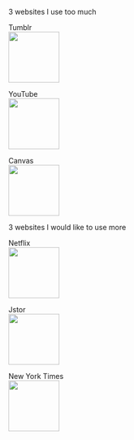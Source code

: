 <p>3 websites I use too much</p>

<p>Tumblr
<br><img src = "https://pbs.twimg.com/profile_images/926117422565699584/vxKajRJx_400x400.jpg" width=100px></br>
</p>

<p>YouTube
<br><img src = "https://pbs.twimg.com/profile_images/940256618108788736/uEhO7c_r_400x400.jpg" width=100px></br>
</p>

<p>
Canvas
<br><img src = "http://www.eastms.edu/programs/distance-learning/canvas-logo-284.jpg" width=100px></br>
</p>

<p>3 websites I would like to use more</p>

<p>Netflix
<br><img src = "https://pbs.twimg.com/profile_images/744949842720391168/wuzyVTTX_400x400.jpg" width=100px></br>

</p>Jstor
<br><img src = "https://upload.wikimedia.org/wikipedia/en/thumb/5/56/JSTOR_vector_logo.svg/1200px-JSTOR_vector_logo.svg.png" width=100px></br>
</p>

<p>New York Times
<br><img src = "http://www.nytimes.com/newsgraphics/2015/11/17/fact-checks/assets/images/nyt.png" width=100px></br>
</p>
